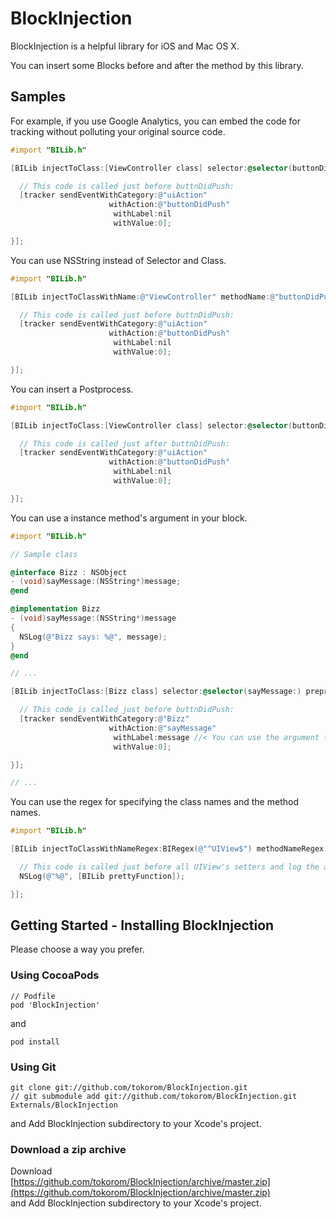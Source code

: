 # BlockInjection

BlockInjection is a helpful library for iOS and Mac OS X.

You can insert some Blocks before and after the method by this library.

## Samples

For example, if you use Google Analytics,
you can embed the code for tracking without polluting your original source code.

``` objective-c
#import "BILib.h"

[BILib injectToClass:[ViewController class] selector:@selector(buttonDidPush:) preprocess:^{

  // This code is called just before buttnDidPush:
  [tracker sendEventWithCategory:@"uiAction"
                      withAction:@"buttonDidPush"
                       withLabel:nil
                       withValue:0];

}];
```

You can use NSString instead of Selector and Class.

``` objective-c
#import "BILib.h"

[BILib injectToClassWithName:@"ViewController" methodName:@"buttonDidPush:" preprocess:^{

  // This code is called just before buttnDidPush:
  [tracker sendEventWithCategory:@"uiAction"
                      withAction:@"buttonDidPush"
                       withLabel:nil
                       withValue:0];

}];
```

You can insert a Postprocess.

``` objective-c
#import "BILib.h"

[BILib injectToClass:[ViewController class] selector:@selector(buttonDidPush:) postprocess:^{

  // This code is called just after buttnDidPush:
  [tracker sendEventWithCategory:@"uiAction"
                      withAction:@"buttonDidPush"
                       withLabel:nil
                       withValue:0];

}];
```

You can use a instance method's argument in your block.

``` objective-c
#import "BILib.h"

// Sample class

@interface Bizz : NSObject
- (void)sayMessage:(NSString*)message;
@end 

@implementation Bizz
- (void)sayMessage:(NSString*)message
{
  NSLog(@"Bizz says: %@", message);
}
@end 

// ...

[BILib injectToClass:[Bizz class] selector:@selector(sayMessage:) preprocess:^(Bizz* bizz, NSString* message){

  // This code is called just before buttnDidPush:
  [tracker sendEventWithCategory:@"Bizz"
                      withAction:@"sayMessage"
                       withLabel:message //< You can use the argument that is passed to sayMessage:
                       withValue:0];

}];

// ...
```

You can use the regex for specifying the class names and the method names.

``` objective-c
#import "BILib.h"

[BILib injectToClassWithNameRegex:BIRegex(@"^UIView$") methodNameRegex:BIRegex(@"^set.*$") preprocess:^{

  // This code is called just before all UIView's setters and log the actual method name
  NSLog(@"%@", [BILib prettyFunction]);

}];
```

## Getting Started - Installing BlockInjection

Please choose a way you prefer.

### Using CocoaPods

```
// Podfile
pod 'BlockInjection'
```
and
```
pod install
```

### Using Git

```
git clone git://github.com/tokorom/BlockInjection.git
// git submodule add git://github.com/tokorom/BlockInjection.git Externals/BlockInjection
```
and Add BlockInjection subdirectory to your Xcode's project.

### Download a zip archive

Download  
[https://github.com/tokorom/BlockInjection/archive/master.zip](https://github.com/tokorom/BlockInjection/archive/master.zip)  
and Add BlockInjection subdirectory to your Xcode's project.

